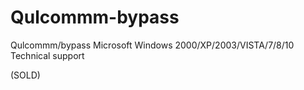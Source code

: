 # Qulcommm-bypass
Qulcommm/bypass
Microsoft Windows 2000/XP/2003/VISTA/7/8/10
Technical support

 (SOLD)

